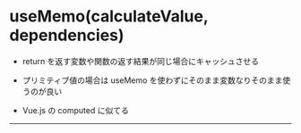 # useMemo(calculateValue, dependencies)

- return を返す変数や関数の返す結果が同じ場合にキャッシュさせる

- プリミティブ値の場合は useMemo を使わずにそのまま変数なりそのまま使うのが良い

- Vue.js の computed に似てる

---
